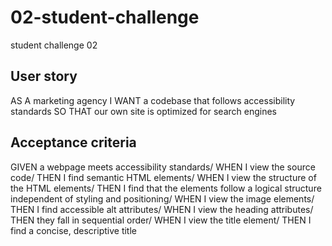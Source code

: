 # 02-student-challenge
student challenge 02

## User story
AS A marketing agency
I WANT a codebase that follows accessibility standards
SO THAT our own site is optimized for search engines

## Acceptance criteria
GIVEN a webpage meets accessibility standards/
WHEN I view the source code/
THEN I find semantic HTML elements/
WHEN I view the structure of the HTML elements/
THEN I find that the elements follow a logical structure independent of styling and positioning/
WHEN I view the image elements/
THEN I find accessible alt attributes/
WHEN I view the heading attributes/
THEN they fall in sequential order/
WHEN I view the title element/
THEN I find a concise, descriptive title
